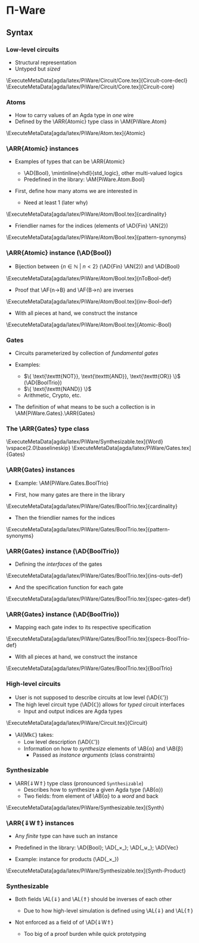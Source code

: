 Π-Ware
======

Syntax
------

### Low-level circuits ###

  * Structural representation
  * Untyped but _sized_

  \ExecuteMetaData[agda/latex/PiWare/Circuit/Core.tex]{Circuit-core-decl}
  \ExecuteMetaData[agda/latex/PiWare/Circuit/Core.tex]{Circuit-core}

### Atoms ###

  * How to carry values of an Agda type in _one_ wire
  * Defined by the \ARR{Atomic} type class in \AM{PiWare.Atom}

  \ExecuteMetaData[agda/latex/PiWare/Atom.tex]{Atomic}

### \ARR{Atomic} instances ###

  * Examples of types that can be \ARR{Atomic}
      + \AD{Bool}, \mintinline{vhdl}{std_logic}, other multi-valued logics
      + Predefined in the library: \AM{PiWare.Atom.Bool}

  * First, define how many atoms we are interested in
      + Need at least 1 (later why)

  \ExecuteMetaData[agda/latex/PiWare/Atom/Bool.tex]{cardinality}

  * Friendlier names for the indices (elements of \AD{Fin} \AN{2})

  \ExecuteMetaData[agda/latex/PiWare/Atom/Bool.tex]{pattern-synonyms}

### \ARR{Atomic} instance (\AD{Bool}) ###

  * Bijection between $\{ n ∈ ℕ ~|~ n < 2 \}$ (\AD{Fin} \AN{2}) and \AD{Bool}

  \ExecuteMetaData[agda/latex/PiWare/Atom/Bool.tex]{nToBool-def}

  * Proof that \AF{n→B} and \AF{B→n} are inverses

  \ExecuteMetaData[agda/latex/PiWare/Atom/Bool.tex]{inv-Bool-def}

  * With all pieces at hand, we construct the instance

  \ExecuteMetaData[agda/latex/PiWare/Atom/Bool.tex]{Atomic-Bool}

### Gates ###

  * Circuits parameterized by collection of _fundamental gates_

  * Examples:
      + $\{ \text{\texttt{NOT}}, \text{\texttt{AND}}, \text{\texttt{OR}} \}$ (\AD{BoolTrio})
      + $\{ \text{\texttt{NAND}} \}$
      + Arithmetic, Crypto, etc.

  * The definition of what means to be such a collection is in \AM{PiWare.Gates}.\ARR{Gates}

### The \ARR{Gates} type class ###

  \ExecuteMetaData[agda/latex/PiWare/Synthesizable.tex]{Word}
  \vspace{2.0\baselineskip}
  \ExecuteMetaData[agda/latex/PiWare/Gates.tex]{Gates}

### \ARR{Gates} instances ###

  * Example: \AM{PiWare.Gates.BoolTrio}

  * First, how many gates are there in the library

  \ExecuteMetaData[agda/latex/PiWare/Gates/BoolTrio.tex]{cardinality}

  * Then the friendlier names for the indices

  \ExecuteMetaData[agda/latex/PiWare/Gates/BoolTrio.tex]{pattern-synonyms}

### \ARR{Gates} instance (\AD{BoolTrio}) ###

  * Defining the _interfaces_ of the gates

  \ExecuteMetaData[agda/latex/PiWare/Gates/BoolTrio.tex]{ins-outs-def}

  * And the specification function for each gate

  \ExecuteMetaData[agda/latex/PiWare/Gates/BoolTrio.tex]{spec-gates-def}

### \ARR{Gates} instance (\AD{BoolTrio}) ###

  * Mapping each gate index to its respective specification

  \ExecuteMetaData[agda/latex/PiWare/Gates/BoolTrio.tex]{specs-BoolTrio-def}

  * With all pieces at hand, we construct the instance

\ExecuteMetaData[agda/latex/PiWare/Gates/BoolTrio.tex]{BoolTrio}

### High-level circuits ###

  * User is not supposed to describe circuits at low level (\AD{ℂ′})
  * The high level circuit type (\AD{ℂ}) allows for _typed_ circuit interfaces
      + Input and output indices are Agda types

  \ExecuteMetaData[agda/latex/PiWare/Circuit.tex]{Circuit}

  * \AI{Mkℂ} takes:
      + Low level description (\AD{ℂ′})
      + Information on how to _synthesize_ elements of \AB{α} and \AB{β}
          - Passed as _instance arguments_ (class constraints)

### Synthesizable ###

  * \ARR{⇓W⇑} type class (pronounced `Synthesizable`)
      + Describes how to synthesize a given Agda type (\AB{α})
      + Two fields: from element of \AB{α} to a _word_ and back

  \ExecuteMetaData[agda/latex/PiWare/Synthesizable.tex]{Synth}

### \ARR{⇓W⇑} instances ###

  * Any _finite_ type can have such an instance
  * Predefined in the library: \AD{Bool}; \AD{\_×\_}; \AD{\_⊎\_}; \AD{Vec}

  * Example: instance for products (\AD{\_×\_})

  \ExecuteMetaData[agda/latex/PiWare/Synthesizable.tex]{Synth-Product}

### Synthesizable ###

  * Both fields \AL{⇓} and \AL{⇑} should be inverses of each other
      + Due to how high-level simulation is defined using \AL{⇓} and \AL{⇑}

  * Not enforced as a field of of \AD{⇓W⇑}
      + Too big of a proof burden while quick prototyping

